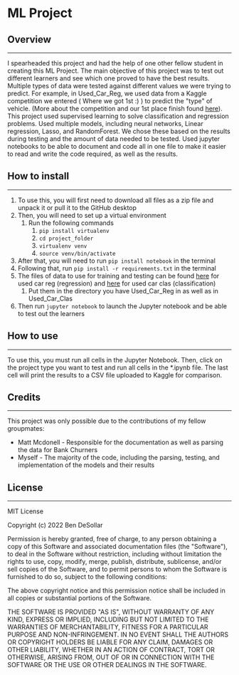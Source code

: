 # **ML Project**

## Overview
---

I spearheaded this project and had the help of one other fellow student in creating this ML Project. The main objective of this
project was to test out different learners and see which one proved to have the best results. Multiple types of data were tested against different values we were trying to predict. For example, in Used_Car_Reg, we used data from a Kaggle competition 
we entered ( Where we got 1st :) ) to predict the "type" of vehicle. (More about the competition and our 1st place finish found 
[here](https://www.kaggle.com/competitions/used-cars-type-classification/overview)). This project used supervised learning to solve 
classification and regression problems. Used multiple models, including neural networks, Linear regression, Lasso, and RandomForest.
We chose these based on the results during testing and the amount of data needed to be tested. Used jupyter notebooks to be able to
document and code all in one file to make it easier to read and write the code required, as well as the results.



## How to install

---

1) To use this, you will first need to download all files as a zip file and unpack it or pull it to the GitHub desktop
2) Then, you will need to set up a virtual environment
   1) Run the following commands
      1) `pip install virtualenv`
      2) `cd project_folder`
      3) `virtualenv venv`
      4) `source venv/bin/activate`
3) After that, you will need to run `pip install notebook` in the terminal
4) Following that, run `pip install -r requirements.txt` in the terminal
5) The files of data to use for training and testing can be found [here](https://www.kaggle.com/competitions/used-car-price-regression-aiml-2022/data) for used car reg (regression) and [here](https://www.kaggle.com/competitions/used-cars-type-classification/data) for used car clas (classification)
   1) Put them in the directory you have Used_Car_Reg in as well as in Used_Car_Clas
6) Then run `jupyter notebook` to launch the Jupyter notebook and be able to test out the learners

## How to use

---

To use this, you must run all cells in the Jupyter Notebook. Then, click on the project type you want to test and run all cells in
the *.ipynb file. The last cell will print the results to a CSV file uploaded to Kaggle for comparison.

## Credits

---

This project was only possible due to the contributions of my fellow groupmates:

- Matt Mcdonell - Responsible for the documentation as well as parsing the data for Bank Churners
- Myself - The majority of the code, including the parsing, testing, and implementation of the models and their results


## License

---

MIT License

Copyright (c) 2022 Ben DeSollar

Permission is hereby granted, free of charge, to any person obtaining a copy
of this Software and associated documentation files (the "Software"), to deal
in the Software without restriction, including without limitation the rights
to use, copy, modify, merge, publish, distribute, sublicense, and/or sell
copies of the Software, and to permit persons to whom the Software is
furnished to do so, subject to the following conditions:

The above copyright notice and this permission notice shall be included in all
copies or substantial portions of the Software.

THE SOFTWARE IS PROVIDED "AS IS", WITHOUT WARRANTY OF ANY KIND, EXPRESS OR
IMPLIED, INCLUDING BUT NOT LIMITED TO THE WARRANTIES OF MERCHANTABILITY,
FITNESS FOR A PARTICULAR PURPOSE AND NON-INFRINGEMENT. IN NO EVENT SHALL THE
AUTHORS OR COPYRIGHT HOLDERS BE LIABLE FOR ANY CLAIM, DAMAGES OR OTHER
LIABILITY, WHETHER IN AN ACTION OF CONTRACT, TORT OR OTHERWISE, ARISING FROM,
OUT OF OR IN CONNECTION WITH THE SOFTWARE OR THE USE OR OTHER DEALINGS IN THE
SOFTWARE.
